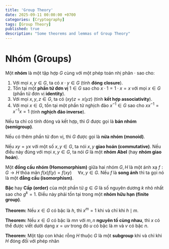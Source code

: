 ```yaml
---
title: 'Group Theory'
date: 2025-09-11 00:00:00 +0700
categories: [Cryptography]
tags: [Group Theory]
published: true
description: "Some theorems and lemmas of Group Theory"
---
```


# Nhóm (Groups)
Một **nhóm** là một tập hợp $G$ cùng với một phép toán nhị phân $\cdot$ sao cho:
1. Với mọi $x, y \in G$, ta có $x \cdot y \in G$ (tính **đóng** **closure**).
2. Tồn tại một **phần tử đơn vị** $1 \in G$ sao cho $x \cdot 1 = 1 \cdot x = x$ với mọi $x \in G$ (phần tử đơn vị **identity**).
3. Với mọi $x, y, z \in G$, ta có $(xy)z = x(yz)$ (tính **kết hợp associativity**).
4. Với mọi $x \in G$, tồn tại một phần tử nghịch đảo $x^{-1} \in G$ sao cho $xx^{-1} = x^{-1}x = 1$ (tính **nghịch đảo inverse**).

Nếu ta chỉ có tính đóng và kết hợp, thì $G$ được gọi là **bán nhóm (semigroup)**.

Nếu có thêm phần tử đon vị, thì $G$ được gọi là **nửa nhóm (monoid)**.

Nếu $xy=yx$ với một số $x,y \in G$, ta nói $x,y$ **giao hoán (commutative)**. Nếu điều này đúng với mọi $x,y \in G$, ta nói $G$ là một **nhóm Abel** (hay **nhóm giao hoán**).

Một **đồng cấu nhóm (Homomorphism)** giữa hai nhóm $G,H$ là một ánh xạ $f : G \rightarrow H$  thỏa mãn $f(x)f(y) = f(xy) \ \ \ \ \ \forall x,y \in G$. Nếu $f$ là **song ánh** thì ta gọi nó là một **đẳng cấu (isomorphism)**.

**Bậc** hay **Cấp (order)** của một phần tử $g \in G$ là số nguyên dương $k$ nhỏ nhất sao cho $g^k=1$. Điều này phải tồn tại trong một **nhóm hữu hạn (finite group)**.

**Theorem:** Nếu $x \in G$ có bậc là $h$, thì $x^m = 1$ khi và chỉ khi $h \mid m$.

**Theorem:** Nếu $x \in G$ có bậc là $mn$ với $m,n$ **nguyên tố cùng nhau**, thì $x$ có thể được viết dưới dạng $x=uv$ trong đó $u$ có bậc là $m$ và $v$ có bậc $n$.

**Theorem:** Một tập con khác rỗng $H$ thuộc $G$ là một **subgroup** khi và chỉ khi $H$ đóng đối với phép nhân